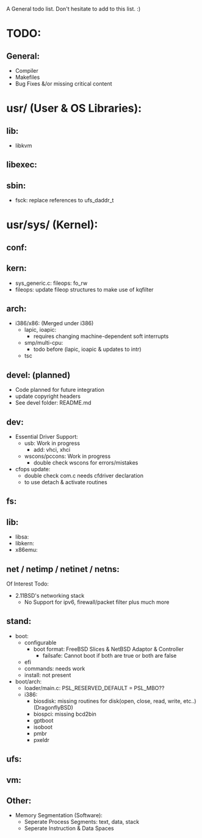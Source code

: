A General todo list. Don't hesitate to add to this list. :)

# TODO:
## General:
- Compiler
- Makefiles
- Bug Fixes &/or missing critical content

# usr/ (User & OS Libraries):
## lib:
- libkvm
		
## libexec:

## sbin:
- fsck: replace references to ufs_daddr_t
		
# usr/sys/ (Kernel):
## conf:

## kern:
- sys_generic.c: fileops: fo_rw
- fileops: update fileop structures to make use of kqfilter
	
## arch:
- i386/x86: (Merged under i386)
	- lapic, ioapic: 
		- requires changing machine-dependent soft interrupts
	- smp/multi-cpu:
		- todo before (lapic, ioapic & updates to intr)
	- tsc

## devel: (planned)
- Code planned for future integration
- update copyright headers
- See devel folder: README.md
	
## dev:
- Essential Driver Support:
	- usb: 								Work in progress
		- add: vhci, xhci
	- wscons/pccons:					Work in progress
		- double check wscons for errors/mistakes
- cfops update:
	- double check com.c needs cfdriver declaration
	- to use detach & activate routines
	
## fs:


## lib:
- libsa:
- libkern:
- x86emu:
	
## net / netimp / netinet / netns:
Of Interest Todo:
- 2.11BSD's networking stack
	- No Support for ipv6, firewall/packet filter plus much more

## stand:
- boot:
	- configurable
		- boot format: FreeBSD Slices & NetBSD Adaptor & Controller
			- failsafe: Cannot boot if both are true or both are false
	- efi
	- commands: needs work
	- install: not present
- boot/arch:
	- loader/main.c: PSL_RESERVED_DEFAULT = PSL_MBO??
	- i386:
		- biosdisk: missing routines for disk(open, close, read, write, etc..) (DragonflyBSD)
		- biospci: missing bcd2bin
		- gptboot
		- isoboot
		- pmbr
		- pxeldr

## ufs:

## vm:

## Other:
- Memory Segmentation (Software):
	- Seperate Process Segments: text, data, stack
	- Seperate Instruction & Data Spaces
